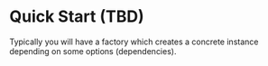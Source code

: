 # Quick Start  (TBD)
Typically you will have a factory which creates a concrete instance depending on some options (dependencies).


